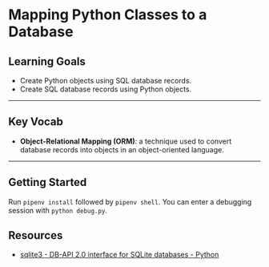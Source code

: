 # Mapping Python Classes to a Database

## Learning Goals

- Create Python objects using SQL database records.
- Create SQL database records using Python objects.

***

## Key Vocab

- **Object-Relational Mapping (ORM)**: a technique used to convert database
records into objects in an object-oriented language.

***

## Getting Started

Run `pipenv install` followed by `pipenv shell`. You can enter a debugging session with `python debug.py`.

## Resources

- [sqlite3 - DB-API 2.0 interface for SQLite databases - Python](https://docs.python.org/3/library/sqlite3.html)
